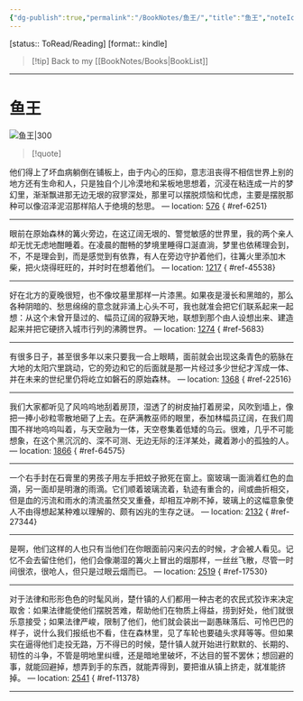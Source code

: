 ```yaml
---
{"dg-publish":true,"permalink":"/BookNotes/鱼王/","title":"鱼王","noteIcon":""}
---
```


[status:: ToRead/Reading]
[format:: kindle]

>[!tip] Back to my [[BookNotes/Books\|BookList]]

---
# 鱼王

![鱼王|300](https://img9.doubanio.com/view/subject/l/public/s29396716.jpg)

>[!quote]

他们得上了坏血病躺倒在铺板上，由于内心的压抑，意志沮丧得不相信世界上别的地方还有生命和人，只是独自个儿冷漠地和呆板地思想着，沉浸在粘连成一片的梦幻里，渐渐飘进那无边无垠的寂寥深处，那里可以摆脱烦恼和忧虑，主要是摆脱那种可以像沼泽泥沼那样陷人于绝境的愁思。 — location: [576]()
{ #ref-6251}


---
眼前在原始森林的篝火旁边，在这辽阔无垠的、警觉敏感的世界里，我的两个亲人却无忧无虑地酣睡着。在凌晨的酣畅的梦境里睡得口涎直淌，梦里也依稀理会到，不，不是理会到，而是感觉到有依靠，有人在旁边守护着他们，往篝火里添加木柴，把火烧得旺旺的，并时时在想着他们。 — location: [1217]()
{ #ref-45538}


---
好在北方的夏晚很短，也不像坟墓里那样一片漆黑。如果夜是漫长和黑暗的，那么各种阴暗的、愁思绵绵的意念就非涌上心头不可，我也就准会把它们联系起来一起想：从这个未曾开垦过的、幅员辽阔的寂静天地，联想到那个由人设想出来、建造起来并把它硬挤入城市行列的沸腾世界。 — location: [1274]()
{ #ref-5683}


---
有很多日子，甚至很多年以来只要我一合上眼睛，面前就会出现这条青色的筋脉在大地的太阳穴里跳动，它的旁边和它的后面就是那一片经过多少世纪才浑成一体、并在未来的世纪里仍将屹立如磐石的原始森林。 — location: [1368]()
{ #ref-22516}


---
我们大家都听见了风呜呜地刮着房顶，湿透了的树皮抽打着房梁，风吹到墙上，像把一捧小砂粒零散地砸了上去。在萨满教巫师的眼里，泰加林幅员辽阔，在我们周围不祥地呜呜叫着，与天空融为一体，天空卷集着低矮的乌云。很难，几乎不可能想象，在这个黑沉沉的、深不可测、无边无际的汪洋某处，藏着渺小的孤独的人。 — location: [1866]()
{ #ref-64575}


---
一个右手封在石膏里的男孩子用左手把蚊子掀死在窗上。窗玻璃一面淌着红色的血滴，另一面却是明澈的雨滴。它们顺着玻璃流着，轨迹有重合的，间或曲折相交，但是血的污流和雨水的清流虽然交叉重叠，却相互冲刷不掉，玻璃上的这幅意象使人不由得想起某种难以理解的、颇有凶兆的生存之谜。 — location: [2132]()
{ #ref-27344}


---
是啊，他们这样的人也只有当他们在你眼面前闪来闪去的时候，才会被人看见。记忆不会去留住他们，他们会像潮湿的篝火上冒出的烟那样，一丝丝飞散，尽管一时间很浓，很呛人，但只是过眼云烟而已。 — location: [2519]()
{ #ref-17530}


---
对于法律和形形色色的时髦风尚，楚什镇的人们都用一种古老的农民式狡诈来决定取舍：如果法律能使他们摆脱苦难，帮助他们在物质上得益，捞到好处，他们就很乐意接受；如果法律严峻，限制了他们，他们就会装出一副愚昧落后、可怜巴巴的样子，说什么我们报纸也不看，住在森林里，见了车轮也要磕头求拜等等。但如果实在逼得他们走投无路，万不得已的时候，楚什镇人就开始进行默默的、长期的、韧性的斗争，不管是明地里纠缠，还是暗地里破坏，不达目的誓不罢休；想回避的事，就能回避掉，想弄到手的东西，就能弄得到，要把谁从镇上挤走，就准能挤掉。 — location: [2541]()
{ #ref-11378}


---
